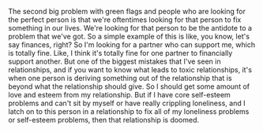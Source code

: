  The second big problem with green flags and people who are looking for the perfect person is that we're oftentimes looking for that person to fix something in our lives. We're looking for that person to be the antidote to a problem that we've got. So a simple example of this is like, you know, let's say finances, right? So I'm looking for a partner who can support me, which is totally fine. Like, I think it's totally fine for one partner to financially support another. But one of the biggest mistakes that I've seen in relationships, and if you want to know what leads to toxic relationships, it's when one person is deriving something out of the relationship that is beyond what the relationship should give. So I should get some amount of love and esteem from my relationship. But if I have core self-esteem problems and can't sit by myself or have really crippling loneliness, and I latch on to this person in a relationship to fix all of my loneliness problems or self-esteem problems, then that relationship is doomed.